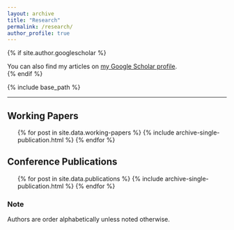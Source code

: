```yaml
---
layout: archive
title: "Research"
permalink: /research/
author_profile: true
---
```


{% if site.author.googlescholar %}
  <div class="wordwrap">You can also find my articles on <a href="{{site.author.googlescholar}}">my Google Scholar profile</a>.</div>
{% endif %}

{% include base_path %}

---

## Working Papers
<ul>
{% for post in site.data.working-papers %}
  {% include archive-single-publication.html %}
{% endfor %}
</ul>

<!-- ## Journal Articles -->
<!-- **Under Submission** -->
<!-- <ul>
{% for post in site.data.journal-submissions %}
  {% include archive-single-publication.html %}
{% endfor %}
</ul>
 -->
<!-- **Published** -->
<!-- <ul>
{% for post in site.data.journal %}
  {% include archive-single-publication.html %}
{% endfor %}
</ul> -->



## Conference Publications
<ul>
{% for post in site.data.publications %}
  {% include archive-single-publication.html %}
{% endfor %}
</ul>

### Note
Authors are order alphabetically unless noted otherwise. 

<!-- ## Unpublished Manuscripts

<ul>
{% for post in site.data.unpublished %}
  {% include archive-single-publication.html %}
{% endfor %}
</ul> -->



